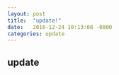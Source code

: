 ```yaml
---
layout: post
title:  "update!"
date:   2016-12-24 10:13:08 -0800
categories: update
---
```


## update

